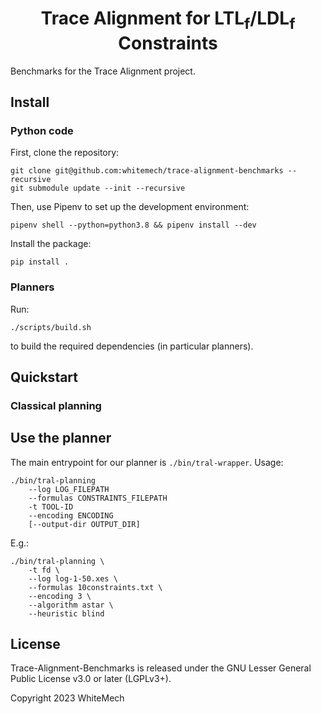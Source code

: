 <h1 align="center">
  <b>Trace Alignment for LTL<sub>f</sub>/LDL<sub>f</sub> Constraints</b>
</h1>


Benchmarks for the Trace Alignment project.

## Install

### Python code

First, clone the repository:
```
git clone git@github.com:whitemech/trace-alignment-benchmarks --recursive
git submodule update --init --recursive
```

Then, use Pipenv to set up the development environment:

```
pipenv shell --python=python3.8 && pipenv install --dev
```

Install the package:
```
pip install .
```

### Planners

Run:
```
./scripts/build.sh
```

to build the required dependencies (in particular planners). 

## Quickstart

### Classical planning


## Use the planner

The main entrypoint for our planner is `./bin/tral-wrapper`. Usage: 

```
./bin/tral-planning
    --log LOG_FILEPATH
    --formulas CONSTRAINTS_FILEPATH
    -t TOOL-ID
    --encoding ENCODING
    [--output-dir OUTPUT_DIR]
```

E.g.:

```
./bin/tral-planning \
    -t fd \ 
    --log log-1-50.xes \
    --formulas 10constraints.txt \
    --encoding 3 \
    --algorithm astar \
    --heuristic blind
```

## License

Trace-Alignment-Benchmarks is released under the GNU Lesser General Public License v3.0 or later (LGPLv3+).

Copyright 2023 WhiteMech